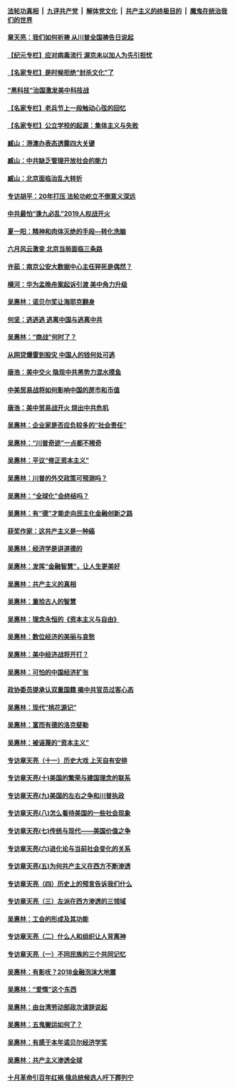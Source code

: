 ####  [法轮功真相](../../../../basic/blob/master/README.md?t=07102202) &nbsp;|&nbsp; [九评共产党](../../../../9ping.md/blob/master/README.md?t=07102202) &nbsp;|&nbsp; [解体党文化](../../../../jtdwh.md/blob/master/README.md?t=07102202)  &nbsp;|&nbsp; [共产主义的终极目的](../../../../gczydzjmd.md/blob/master/README.md?t=07102202) &nbsp;|&nbsp; [魔鬼在统治我们的世界](../../../../mgztzwmdsj.md/blob/master/README.md?t=07102202) 

#### [章天亮：我们如何祈祷 从川普全国祷告日说起](../pages/nsc423/n11944627.md?t=07102202) 

#### [【纪元专栏】应对病毒流行 渥京未以加人为先引担忧](../pages/nsc423/n11875714.md?t=07102202) 

#### [【名家专栏】是时候拒绝“封杀文化”了](../pages/nsc423/n11814093.md?t=07102202) 

#### [“黑科技”治国激发美中科技战](../pages/nsc423/n11638056.md?t=07102202) 

#### [【名家专栏】老兵节上一段触动心弦的回忆](../pages/nsc423/n11646016.md?t=07102202) 

#### [【名家专栏】公立学校的起源：集体主义与失败](../pages/nsc423/n11601833.md?t=07102202) 

#### [臧山：港澳办表态透露四大关键](../pages/nsc423/n11421628.md?t=07102202) 

#### [臧山：中共缺乏管理开放社会的能力](../pages/nsc423/n11407457.md?t=07102202) 

#### [臧山：北京面临治乱大转折](../pages/nsc423/n11406895.md?t=07102202) 

#### [专访胡平：20年打压 法轮功屹立不倒意义深远](../pages/nsc423/n11398800.md?t=07102202) 

#### [中共最怕“逢九必乱”2019人权战开火](../pages/nsc423/n11385248.md?t=07102202) 

#### [夏一阳：精神和肉体灭绝的手段—转化洗脑](../pages/nsc423/n11368250.md?t=07102202) 

#### [六月风云激变 北京当局面临三条路](../pages/nsc423/n11313668.md?t=07102202) 

#### [许茹：南京公安大数据中心主任猝死是偶然？](../pages/nsc423/n11064744.md?t=07102202) 

#### [横河：华为孟晚舟案起诉引渡 美中角力升级](../pages/nsc423/n11027230.md?t=07102202) 

#### [吴惠林：诺贝尔奖让海耶克翻身](../pages/nsc423/n10890049.md?t=07102202) 

#### [何坚：逃逃逃 逃离中国与逃离中共](../pages/nsc423/n10592891.md?t=07102202) 

#### [吴惠林：“商战”何时了？](../pages/nsc423/n10573558.md?t=07102202) 

#### [从网贷爆雷到股灾 中国人的钱何处可逃](../pages/nsc423/n10572800.md?t=07102202) 

#### [唐浩：美中交火 隐现中共黑势力混水摸鱼](../pages/nsc423/n10544040.md?t=07102202) 

#### [中美贸易战将如何影响中国的房市和币值](../pages/nsc423/n10543697.md?t=07102202) 

#### [唐浩：美中贸易战开火 烧出中共危机](../pages/nsc423/n10540126.md?t=07102202) 

#### [吴惠林：企业家是否应负较多的“社会责任”](../pages/nsc423/n10535022.md?t=07102202) 

#### [吴惠林：“川普奇迹”一点都不稀奇](../pages/nsc423/n10512808.md?t=07102202) 

#### [吴惠林：平议“修正资本主义”](../pages/nsc423/n10495724.md?t=07102202) 

#### [吴惠林：川普的外交政策可预测吗？](../pages/nsc423/n10462387.md?t=07102202) 

#### [吴惠林：“全球化”会终结吗？](../pages/nsc423/n10452838.md?t=07102202) 

#### [吴惠林：有“德”才能走向民主化金融创新之路](../pages/nsc423/n10432292.md?t=07102202) 

#### [获奖作家：这共产主义是一种癌](../pages/nsc423/n10431541.md?t=07102202) 

#### [吴惠林：经济学是讲道德的](../pages/nsc423/n10398014.md?t=07102202) 

#### [吴惠林：发挥“金融智慧”，让人生更美好](../pages/nsc423/n10375019.md?t=07102202) 

#### [吴惠林：共产主义的真相](../pages/nsc423/n10351394.md?t=07102202) 

#### [吴惠林：重拾古人的智慧](../pages/nsc423/n10337691.md?t=07102202) 

#### [吴惠林：理念永恒的《资本主义与自由》](../pages/nsc423/n10316274.md?t=07102202) 

#### [吴惠林：数位经济的美丽与哀愁](../pages/nsc423/n10292946.md?t=07102202) 

#### [吴惠林：美中经济战将开打？](../pages/nsc423/n10258825.md?t=07102202) 

#### [吴惠林：可怕的中国经济扩张](../pages/nsc423/n10219147.md?t=07102202) 

#### [政协委员提承认双重国籍 揭中共官员过客心态](../pages/nsc423/n10208809.md?t=07102202) 

#### [吴惠林：现代“桃花源记”](../pages/nsc423/n10185234.md?t=07102202) 

#### [吴惠林：富而有德的洛克斐勒](../pages/nsc423/n10142264.md?t=07102202) 

#### [吴惠林：被诬蔑的“资本主义”](../pages/nsc423/n10124816.md?t=07102202) 

#### [专访章天亮（十一）历史大戏 上天自有安排](../pages/nsc423/n10094905.md?t=07102202) 

#### [专访章天亮(十)美国的繁荣与建国理念的联系](../pages/nsc423/n10094899.md?t=07102202) 

#### [专访章天亮(九)美国的左右之争和川普执政](../pages/nsc423/n10094889.md?t=07102202) 

#### [专访章天亮(八)怎么看待美国的一些社会现象](../pages/nsc423/n10094857.md?t=07102202) 

#### [专访章天亮(七)传统与现代——美国价值之争](../pages/nsc423/n10093140.md?t=07102202) 

#### [专访章天亮(六)进化论与当前社会变化的关系](../pages/nsc423/n10092036.md?t=07102202) 

#### [专访章天亮(五)为何共产主义在西方不断渗透](../pages/nsc423/n10083620.md?t=07102202) 

#### [专访章天亮（四）历史上的预言告诉我们什么](../pages/nsc423/n10083606.md?t=07102202) 

#### [专访章天亮（三）左派在西方渗透的三领域](../pages/nsc423/n10081115.md?t=07102202) 

#### [吴惠林：工会的形成及其功能](../pages/nsc423/n10080633.md?t=07102202) 

#### [专访章天亮（二）什么人和组织让人背离神](../pages/nsc423/n10076637.md?t=07102202) 

#### [专访章天亮（一）不同民族的三个共同记忆](../pages/nsc423/n10074188.md?t=07102202) 

#### [吴惠林：有影呒？2018金融泡沫大地震](../pages/nsc423/n10040534.md?t=07102202) 

#### [吴惠林：“爱情”这个东西](../pages/nsc423/n10019423.md?t=07102202) 

#### [吴惠林：由台湾劳动部政次请辞说起](../pages/nsc423/n9979679.md?t=07102202) 

#### [吴惠林：五鬼搬运如何了？](../pages/nsc423/n9925338.md?t=07102202) 

#### [吴惠林：有感于本年诺贝尔经济学奖](../pages/nsc423/n9871883.md?t=07102202) 

#### [吴惠林：共产主义渗透全球](../pages/nsc423/n9812748.md?t=07102202) 

#### [十月革命引百年红祸 俄总统候选人吁下葬列宁](../pages/nsc423/n9810182.md?t=07102202) 

